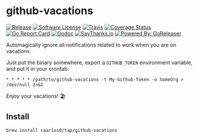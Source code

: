 # github-vacations

[![Release](https://img.shields.io/github/release/caarlos0/github-vacations.svg?style=flat-square)](https://github.com/caarlos0/github-vacations/releases/latest)
[![Software License](https://img.shields.io/badge/license-MIT-brightgreen.svg?style=flat-square)](LICENSE.md)
[![Travis](https://img.shields.io/travis/caarlos0/github-vacations.svg?style=flat-square)](https://travis-ci.org/caarlos0/github-vacations)
[![Coverage Status](https://img.shields.io/coveralls/caarlos0/github-vacations/master.svg?style=flat-square)](https://coveralls.io/github/caarlos0/github-vacations?branch=master)
[![Go Report Card](https://goreportcard.com/badge/github.com/caarlos0/github-vacations?style=flat-square)](https://goreportcard.com/report/github.com/caarlos0/github-vacations)
[![Godoc](https://godoc.org/github.com/caarlos0/github-vacations?status.svg&style=flat-square)](http://godoc.org/github.com/caarlos0/github-vacations)
[![SayThanks.io](https://img.shields.io/badge/SayThanks.io-%E2%98%BC-1EAEDB.svg?style=flat-square)](https://saythanks.io/to/caarlos0)
[![Powered By: GoReleaser](https://img.shields.io/badge/powered%20by-goreleaser-green.svg?style=flat-square)](https://github.com/goreleaser)


Automagically ignore all notifications related to work when you are on vacations

Just put the binary somewhere, export a `GITHUB_TOKEN` environment variable,
and put it in your crontab:

```crontab
* * * * * /path/to/github-vacations -t My-Github-Token -o SomeOrg > /dev/null 2>&1
```

Enjoy your vacations! 🏖

## Install

```console
brew install caarlos0/tap/github-vacations
```

